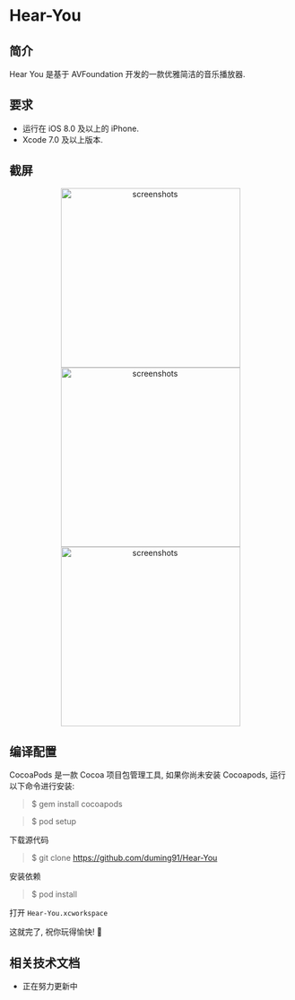 # Hear-You

## 简介

Hear You 是基于 AVFoundation 开发的一款优雅简洁的音乐播放器.

## 要求

* 运行在 iOS 8.0 及以上的 iPhone.
* Xcode 7.0  及以上版本.

## 截屏

<p align="center">
<img src="https://github.com/duming91/Hear-You/raw/master/snapshot/IMG_1746.PNG" alt="screenshots" title="screenshots" width="320"/>
<img src="https://github.com/duming91/Hear-You/raw/master/snapshot/IMG_1751.PNG" alt="screenshots" title="screenshots" width="320"/>
<img src="https://github.com/duming91/Hear-You/raw/master/snapshot/IMG_1753.PNG" alt="screenshots" title="screenshots" width="320"/>
</p>

## 编译配置

CocoaPods 是一款 Cocoa 项目包管理工具, 如果你尚未安装 Cocoapods, 运行以下命令进行安装:

> $ gem install cocoapods

> $ pod setup

下载源代码

> $ git clone https://github.com/duming91/Hear-You

安装依赖

> $ pod install

打开 `Hear-You.xcworkspace`

这就完了, 祝你玩得愉快! :beers:

## 相关技术文档

* 正在努力更新中
